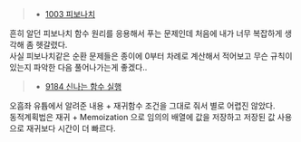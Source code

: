 > - [1003 피보나치](https://www.acmicpc.net/problem/1003)

흔히 알던 피보나치 함수 원리를 응용해서 푸는 문제인데 처음에 내가 너무 복잡하게 생각해 좀 헷갈렸다.<br> 사실 피보나치같은 순환 문제들은 종이에 0부터 차례로 계산해서 적어보고 무슨 규칙이 있는지 파악한 다음 풀어나가는게 좋겠다..

> - [9184 신나는 함수 실행](https://www.acmicpc.net/problem/9184)

오흠좌 유튭에서 알려준 내용 + 재귀함수 조건을 그대로 줘서 별로 어렵진 않았다.<br>
동적계획법은 재귀 + Memoization 으로 임의의 배열에 값을 저장하고 저장된 값 사용으로 재귀보다 시간이 더 빠르다.
